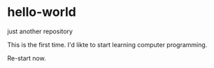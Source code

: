 # hello-world
just another repository

This is the first time.
I'd likte to start learning computer programming.


Re-start now.
